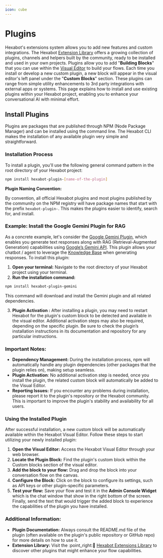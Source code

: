 ```yaml
---
icon: cube
---
```


# Plugins

Hexabot's extensions system allows you to add new features and custom integrations. The Hexabot [Extension Library](https://hexabot.ai/extensions) offers a growing collection of plugins, channels and helpers built by the community, ready to be installed and used in your own projects. Plugins allow you to add "**Building Blocks**" that you can use within the [Visual Editor](https://docs.hexabot.ai/user-guide/visual-editor) to build your flows. Each time you install or develop a new custom plugin, a new block will appear in the visual editor's left panel under the "**Custom Blocks**" section. These plugins can range from simple utility enhancements to 3rd party integrations with external apps or systems. This page explains how to install and use existing plugins within your Hexabot project, enabling you to enhance your conversational AI with minimal effort.

## **Install Plugins**

Plugins are packages that are published through NPM (Node Package Manager) and can be installed using the command line. The Hexabot CLI makes the installation of any available plugin very simple and straightforward.

### **Installation Process**

To install a plugin, you'll use the following general command pattern in the root directory of your Hexabot project:

```bash
npm install hexabot-plugin-[name-of-the-plugin]
```

**Plugin Naming Convention:**

By convention, all official Hexabot plugins and most plugins published by the community on the NPM registry will have package names that start with the prefix `hexabot-plugin-`. This makes the plugins easier to identify, search for, and install.

### **Example: Install the Google Gemini Plugin for RAG**

As a concrete example, let's consider the [Google Gemini Plugin](https://hexabot.ai/extensions), which enables you generate text responses along with RAG (Retrieval-Augmented Generation) capabilities using [Google’s Gemini API](https://ai.google.dev/). This plugin allows your chatbot / agent to leverage the [Knowledge Base](https://docs.hexabot.ai/user-guide/knowledge-base) when generating responses. To install this plugin:

1. **Open your terminal:** Navigate to the root directory of your Hexabot project using your terminal.
2. **Run the installation command:**

```bash
npm install hexabot-plugin-gemini
```

This command will download and install the Gemini plugin and all related dependencies.

3. **Plugin Activation :** After installing a plugin, you may need to restart Hexabot for the plugin's custom block to be detected and available in the visual editor. Additional activation steps may also be required, depending on the specific plugin. Be sure to check the plugin’s installation instructions in its documentation and repository for any particular instructions.

### **Important Notes:**

* **Dependency Management:** During the installation process, npm will automatically handle any plugin dependencies (other packages that the plugin relies on), making setup seamless.
* **Plugin Activation**: No additional activation step is needed, once you install the plugin, the related custom block will automatically be added to the Visual Editor.
* **Reporting Issues:** If you encounter any problems during installation, please report it to the plugin's repository or the Hexabot community. This is important to improve the plugin's stability and availability for all users.

### **Using the Installed Plugin**

After successful installation, a new custom block will be automatically available within the Hexabot Visual Editor. Follow these steps to start utilizing your newly installed plugin:

1. **Open the Visual Editor:** Access the Hexabot Visual Editor through your web browser.
2. **Locate the Plugin Block:** Find the plugin's custom block within the Custom blocks section of the visual editor.
3. **Add the block to your flow:** Drag and drop the block into your conversation flow on the canvas.
4. **Configure the Block:** Click on the block to configure its settings, such as API keys or other plugin-specific parameters.
5. **Test your flow:** Save your flow and test it in the **Admin Console Widget** which is the chat window that show in the right bottom of the screen. Finally, send the text that would trigger the added block to experience the capabilities of the plugin you have installed.

### **Additional Information:**

* **Plugin Documentation:** Always consult the README.md file of the plugin (often available on the plugin's public repository or GitHub repo) for more details on how to use it.
* **Extension Library:** Visit the  :point\_right::jigsaw: [Hexabot Extensions Library](https://hexabot.ai/extensions) to discover other plugins that might enhance your flow capabilities.&#x20;

